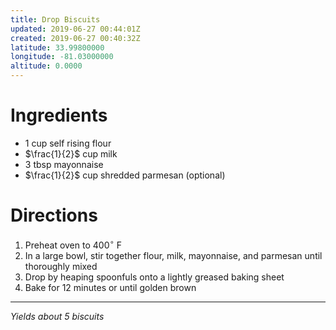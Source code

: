 ```yaml
---
title: Drop Biscuits
updated: 2019-06-27 00:44:01Z
created: 2019-06-27 00:40:32Z
latitude: 33.99800000
longitude: -81.03000000
altitude: 0.0000
---
```


# Ingredients

* 1 cup self rising flour
* $\frac{1}{2}$ cup milk
* 3 tbsp mayonnaise
* $\frac{1}{2}$ cup shredded parmesan (optional)

# Directions

1. Preheat oven to $400^\circ$ F
2. In a large bowl, stir together flour, milk, mayonnaise, and parmesan until thoroughly mixed
3. Drop by heaping spoonfuls onto a lightly greased baking sheet
4. Bake for 12 minutes or until golden brown

---

*Yields about 5 biscuits*
